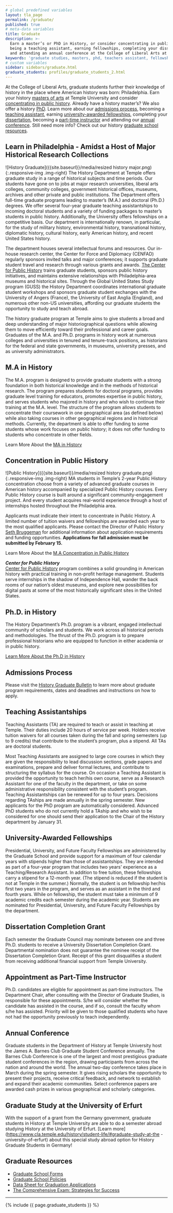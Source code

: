 ```yaml
---
# global predefined variables
layout: tla_page
permalink: /graduate/
published: true
# meta-data variables
title: Graduate
description: >-
  Earn a master’s or PhD in History, or consider concentrating in public history. Learn more about admissions,
  being a teaching assistant, earning fellowships, completing your dissertation, being a part-time instructor,
  and attending an annual conference at the College of Liberal Arts at Temple University.
keywords: 'graduate studies, masters, phd, teachers assistant, fellowships, grants, resources'
# custom variables
sidebar: sidebars/graduate.html
graduate_students: profiles/graduate_students_2.html
---
```

At the College of Liberal Arts, graduate students further their knowledge of history in the place where American history was born: Philadelphia. Earn your history [masters of arts](#ma-in-history) at Temple University and consider [concentrating in public history](#concentration-in-public-history). Already have a history master’s? We also offer a history [PhD](#phd-in-history). Learn more about our [admissions process](#admissions-process), becoming a [teaching assistant](#teaching-assistantships), earning [university-awarded fellowships](#university-awarded-fellowships), completing your [dissertation](#dissertation-completion-grant), becoming a [part-time instructor](#appointment-as-part-time-instructor) and attending our [annual conference](#annual-conference). Still need more info? Check out our history [graduate school resources](#graduate-resources).

## Learn in Philadelphia - Amidst a Host of Major Historical Research Collections
![History Graduate]({{site.baseurl}}/media/resized history major.png){:.responsive-img .img-right}
The History Department at Temple offers graduate study in a range of historical subjects and time periods. Our students have gone on to jobs at major research universities, liberal arts colleges, community colleges, government historical offices, museums, archives and other private and public institutions. The Department offers full-time graduate programs leading to master’s (M.A.) and doctoral (Ph.D.) degrees. We offer several four-year graduate teaching assistantships to incoming doctoral students and a variety of funding packages to master’s students in public history. Additionally, the University offers fellowships on a competitive basis. Our department is internationally renown, in particular, for the study of military history, environmental history, transnational history, diplomatic history, cultural history, early American history, and recent United States history.

The department houses several intellectual forums and resources. Our in-house research center, the Center for Force and Diplomacy (CENFAD) regularly sponsors invited talks and major conferences; it supports graduate student travel and research through various grants and awards. [The Center for Public History](http://sites.temple.edu/centerforpublichistory/) trains graduate students, sponsors public history initiatives, and maintains extensive relationships with Philadelphia-area museums and historical sites. Through the Global United States Study program (GUSS) the History Department coordinates international graduate student workshops and sponsors graduate student exchanges with the University of Angers (France), the University of East Anglia (England), and numerous other non-US universities, affording our graduate students the opportunity to study and teach abroad.

The history graduate program at Temple aims to give students a broad and deep understanding of major historiographical questions while allowing them to move efficiently toward their professional and career goals. Graduates of the M.A. and Ph.D. programs in history work at numerous colleges and universities in tenured and tenure-track positions, as historians for the federal and state governments, in museums, university presses, and as university administrators.

## M.A in History
The M.A. program is designed to provide graduate students with a strong foundation in both historical knowledge and in the methods of historical research. The program prepares students for doctoral programs, provides graduate level training for educators, promotes expertise in public history, and serves students who majored in history and who wish to continue their training at the M.A. level. The structure of the program allows students to concentrate their coursework in one geographical area (as defined below) while also taking courses in other geographical regions and in historical methods. Currently, the department is able to offer funding to some students whose work focuses on public history; it does not offer funding to students who concentrate in other fields.

Learn More About the [MA in History](http://bulletin.temple.edu/graduate/scd/cla/history-ma/#text)

## Concentration in Public History
![Public History]({{site.baseurl}}/media/resized history graduate.png){:.responsive-img .img-right}
MA students in Temple’s 2-year Public History concentration choose from a variety of advanced graduate courses in American history accompanied by specialized Public History courses. Every Public History course is built around a significant community-engagement project. And every student acquires real-world experience through a host of internships hosted throughout the Philadelphia area.

Applicants must indicate their intent to concentrate in Public History. A limited number of tuition waivers and fellowships are awarded each year to the most qualified applicants. Please contact the Director of Public History [Seth Bruggeman](mailto:scbrug@temple.edu) for additional information about application requirements and funding opportunities. **Applications for fall admission must be submitted by February 15.**

Learn More About the [M.A Concentration in Public History](https://sites.temple.edu/centerforpublichistory/graduate-program/)

**_Center for Public History_**<br>
[Center for Public History](http://sites.temple.edu/centerforpublichistory/) program combines a solid grounding in American history with practical training in non-profit heritage management. Students serve internships in the shadow of Independence Hall, wander the back rooms of our nation’s oldest museums, and explore new possibilities for digital pasts at some of the most historically significant sites in the United States.

## Ph.D. in History
The History Department’s Ph.D. program is a vibrant, engaged intellectual community of scholars and students. We work across all historical periods and methodologies. The thrust of the Ph.D. program is to prepare professional historians who are equipped to function in either academia or in public history.

[Learn More About the Ph.D in History](http://bulletin.temple.edu/graduate/scd/cla/history-phd/#text)

## Admissions Process
Please visit the [History Graduate Bulletin](http://bulletin.temple.edu/graduate/scd/cla/history-ma/#admissiontext) to learn more about graduate program requirements, dates and deadlines and instructions on how to apply.

## Teaching Assistantships
Teaching Assistants (TA) are required to teach or assist in teaching at Temple. Their duties include 20 hours of service per week. Holders receive tuition waivers for all courses taken during the fall and spring semesters (up to 9 credits) that contribute to the student’s program, plus a stipend. All TAs are doctoral students.

Most Teaching Assistants are assigned to large core courses in which they are given the responsibility to lead discussion sections, grade papers and examinations, prepare and deliver formal lectures, and contribute to structuring the syllabus for the course. On occasion a Teaching Assistant is provided the opportunity to teach her/his own course, serve as a Research Assistant for one of the faculty in the department, or take on some administrative responsibility consistent with the student’s program. Teaching Assistantships can be renewed for up to four years. Decisions regarding TAships are made annually in the spring semester. New applicants for the PhD program are automatically considered. Advanced PhD students who do not currently hold a TAship and who wish to be considered for one should send their application to the Chair of the History department by January 31.

## University-Awarded Fellowships
Presidential, University, and Future Faculty Fellowships are administered by the Graduate School and provide support for a maximum of four calendar years with stipends higher than those of assistantships. They are intended as part of a four-year program that includes two years’ experience as a Teaching/Research Assistant. In addition to free tuition, these fellowships carry a stipend for a 12-month year. (The stipend is reduced if the student is not at Temple in the summer.) Normally, the student is on fellowship her/his first two years in the program, and serves as an assistant in the third and fourth years. While on fellowship, the student must take a minimum of 9 academic credits each semester during the academic year. Students are nominated for Presidential, University, and Future Faculty Fellowships by the department.

## Dissertation Completion Grant
Each semester the Graduate Council may nominate between one and three Ph.D. students to receive a University Dissertation Completion Grant. Departmental nomination does not guarantee the nominee receipt of the Dissertation Completion Grant. Receipt of this grant disqualifies a student from receiving additional financial support from Temple University.

## Appointment as Part-Time Instructor
Ph.D. candidates are eligible for appointment as part-time instructors. The Department Chair, after consulting with the Director of Graduate Studies, is responsible for these appointments. S/he will consider whether the candidate has assisted in the course, and if so, consult the faculty whom s/he has assisted. Priority will be given to those qualified students who have not had the opportunity previously to teach independently.

## Annual Conference
Graduate students in the Department of History at Temple University host the James A. Barnes Club Graduate Student Conference annually. The Barnes Club Conference is one of the largest and most prestigious graduate student conferences in the region, drawing participants from across the nation and around the world. The annual two-day conference takes place in March during the spring semester. It gives rising scholars the opportunity to present their projects, receive critical feedback, and network to establish and expand their academic communities. Select conference papers are awarded cash prizes in various geographical and scholarly categories.

## Graduate Study at the University of Erfurt
With the support of a grant from the Germany government, graduate students in History at Temple University are able to do a semester abroad studying History at the University of Erfurt. [Learn more](https://www.cla.temple.edu/history/student-life/#graduate-study-at-the -university-of-erfurt) about this special study abroad option for History Graduate Students in Germany!

## Graduate Resources
- [Graduate School Forms](http://www.temple.edu/grad/forms/index.htm)
- [Graduate School Policies](http://www.temple.edu/grad/policies/index.htm)
- [Data Sheet for Graduation Applications](https://liberalarts.temple.edu/sites/liberalarts/files/History_Department_Graduate_Application_Data_Sheet_0.pdf)
- [The Comprehensive Exam: Strategies for Success](https://liberalarts.temple.edu/sites/liberalarts/files/The%20Comprehensive%20Exam.docx)

___

{% include {{ page.graduate_students }} %}
